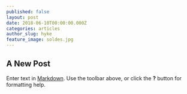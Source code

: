 ```yaml
---
published: false
layout: post
date: 2018-06-10T00:00:00.000Z
categories: articles
author_slug: hyke
feature_image: soldes.jpg
---
```

## A New Post

Enter text in [Markdown](http://daringfireball.net/projects/markdown/). Use the toolbar above, or click the **?** button for formatting help.
